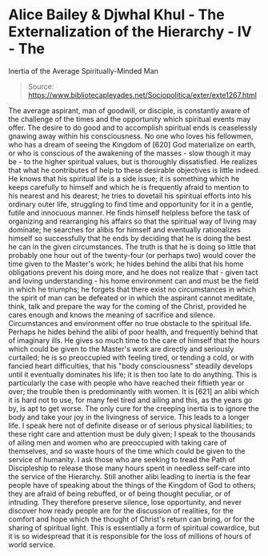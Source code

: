 # Alice Bailey & Djwhal Khul - The Externalization of the Hierarchy - IV - The
Inertia of the Average Spiritually-Minded Man

> Source: https://www.bibliotecapleyades.net/Sociopolitica/exter/exte1267.html

The average aspirant, man of goodwill, or disciple, is constantly aware of the challenge of the times and the opportunity which spiritual events may offer. The desire to do good and to accomplish spiritual ends is ceaselessly gnawing away within his consciousness. No one who loves his fellowmen, who has a dream of seeing the Kingdom of [620] God materialize on earth, or who is conscious of the awakening of the masses - slow though it may be - to the higher spiritual values, but is thoroughly dissatisfied. He realizes that what he contributes of help to these desirable objectives is little indeed. He knows that his spiritual life is a side issue; it is something which he keeps carefully to himself and which he is frequently afraid to mention to his nearest and his dearest; he tries to dovetail his spiritual efforts into his ordinary outer life, struggling to find time and opportunity for it in a gentle, futile and innocuous manner. He finds himself helpless before the task of organizing and rearranging his affairs so that the spiritual way of living may dominate; he searches for alibis for himself and eventually rationalizes himself so successfully that he ends by deciding that he is doing the best he can in the given circumstances. The truth is that he is doing so little that probably one hour out of the twenty-four (or perhaps two) would cover the time given to the Master's work; he hides behind the alibi that his home obligations prevent his doing more, and he does not realize that - given tact and loving understanding - his home environment can and must be the field in which he triumphs; he forgets that there exist no circumstances in which the spirit of man can be defeated or in which the aspirant cannot meditate, think, talk and prepare the way for the coming of the Christ, provided he cares enough and knows the meaning of sacrifice and silence. Circumstances and environment offer no true obstacle to the spiritual life.
Perhaps he hides behind the alibi of poor health, and frequently behind that of imaginary ills. He gives so much time to the care of himself that the hours which could be given to the Master's work are directly and seriously curtailed; he is so preoccupied with feeling tired, or tending a cold, or with fancied heart difficulties, that his "body consciousness" steadily develops until it eventually dominates his life; it is then too late to do anything. This is particularly the case with people who have reached their fiftieth year or over; the trouble then is predominantly with women. It is [621] an alibi which it is hard not to use, for many feel tired and ailing and this, as the years go by, is apt to get worse. The only cure for the creeping inertia is to ignore the body and take your joy in the livingness of service. This leads to a longer life. I speak here not of definite disease or of serious physical liabilities; to these right care and attention must be duly given; I speak to the thousands of ailing men and women who are preoccupied with taking care of themselves, and so waste hours of the time which could be given to the service of humanity. I ask those who are seeking to tread the Path of Discipleship to release those many hours spent in needless self-care into the service of the Hierarchy.
Still another alibi leading to inertia is the fear people have of speaking about the things of the Kingdom of God to others; they are afraid of being rebuffed, or of being thought peculiar, or of intruding. They therefore preserve silence, lose opportunity, and never discover how ready people are for the discussion of realities, for the comfort and hope which the thought of Christ's return can bring, or for the sharing of spiritual light. This is essentially a form of spiritual cowardice, but it is so widespread that it is responsible for the loss of millions of hours of world service.

